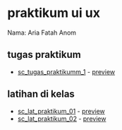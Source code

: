 # praktikum ui ux
Nama: Aria Fatah Anom

## tugas praktikum
- [sc_tugas_praktikumm_1](./01_praktikum_cv/) - [preview](https://ariaf.my.id/praktikum_uiux/01_praktikum_cv)

## latihan di kelas
- [sc_lat_praktikum_01](./latihan/01/) - [preview](https://ariaf.my.id/praktikum_uiux/latihan/01)
- [sc_lat_praktikum_02](./latihan/02/) - [preview](https://ariaf.my.id/praktikum_uiux/latihan/02)
